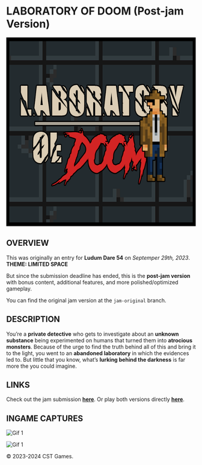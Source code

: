 # LABORATORY OF DOOM (Post-jam Version)

<p align="center">
  <img src="Ingame_Captures/Cover_Art.png" width="630" height="500">
</p>

## OVERVIEW
This was originally an entry for __Ludum Dare 54__ on _Septemper 29th, 2023_.  
__THEME: LIMITED SPACE__

But since the submission deadline has ended, this is the __post-jam version__ with bonus content, additional features, and more polished/optimized gameplay.

You can find the original jam version at the `jam-original` branch.

## DESCRIPTION
You’re a __private detective__ who gets to investigate about an __unknown substance__ being experimented on humans that turned them into __atrocious monsters__. Because of the urge to find the truth behind all of this and bring it to the light, you went to an __abandoned laboratory__ in which the evidences led to. But little that you know, what’s __lurking behind the darkness__ is far more the you could imagine.

## LINKS
Check out the jam submission [__here__](https://ldjam.com/events/ludum-dare/54/laboratory-of-doom). Or play both versions directly [__here__](https://constance012.itch.io/laboratory-of-doom).

## INGAME CAPTURES
![Gif 1](https://media.giphy.com/media/FGK0NbG70k0Y2tEYTi/giphy.gif)

![Gif 1](https://media.giphy.com/media/RUyyqZPy9y0oybRuRn/giphy.gif)

© 2023-2024 CST Games.